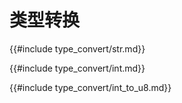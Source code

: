 # 类型转换

{{#include type_convert/str.md}}  

{{#include type_convert/int.md}}  

{{#include type_convert/int_to_u8.md}}